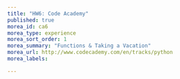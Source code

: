 ```yaml
---
title: "HW6: Code Academy"
published: true
morea_id: ca6
morea_type: experience
morea_sort_order: 1
morea_summary: "Functions & Taking a Vacation"
morea_url: http://www.codecademy.com/en/tracks/python
morea_labels:

---
```

<!--## Code Academy Sign Up

Throughout the semester we will be exploring new concepts through Code Academy.
Visit [codecademy.com](http://www.codecademy.com/en/tracks/python) and create an account. Then go to view my profile. Post this URL to moodle to submit your assignment.

*Make sure you have completed **both** the Python Syntax & Tip Calculator exercises before the due date.*-->